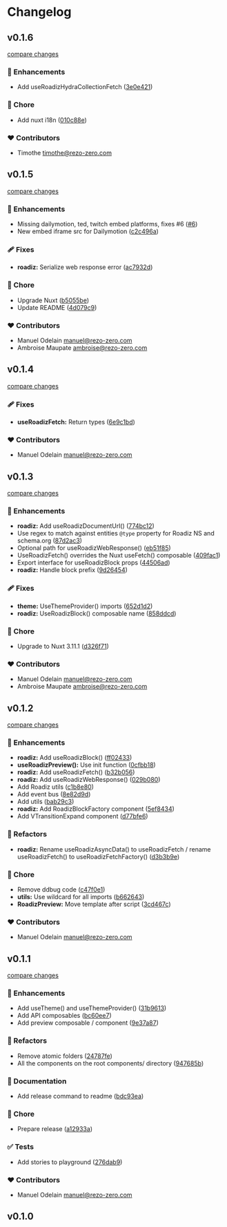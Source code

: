 # Changelog


## v0.1.6

[compare changes](https://github.com/rezozero/nuxt-layer/compare/v0.1.5...v0.1.6)

### 🚀 Enhancements

- Add useRoadizHydraCollectionFetch ([3e0e421](https://github.com/rezozero/nuxt-layer/commit/3e0e421))

### 🏡 Chore

- Add nuxt i18n ([010c88e](https://github.com/rezozero/nuxt-layer/commit/010c88e))

### ❤️ Contributors

- Timothe <timothe@rezo-zero.com>

## v0.1.5

[compare changes](https://github.com/rezozero/nuxt-layer/compare/v0.1.4...v0.1.5)

### 🚀 Enhancements

- Missing dailymotion, ted, twitch embed platforms, fixes #6 ([#6](https://github.com/rezozero/nuxt-layer/issues/6))
- New embed iframe src for Dailymotion ([c2c496a](https://github.com/rezozero/nuxt-layer/commit/c2c496a))

### 🩹 Fixes

- **roadiz:** Serialize  web response error ([ac7932d](https://github.com/rezozero/nuxt-layer/commit/ac7932d))

### 🏡 Chore

- Upgrade Nuxt ([b5055be](https://github.com/rezozero/nuxt-layer/commit/b5055be))
- Update README ([4d079c9](https://github.com/rezozero/nuxt-layer/commit/4d079c9))

### ❤️ Contributors

- Manuel Odelain <manuel@rezo-zero.com>
- Ambroise Maupate <ambroise@rezo-zero.com>

## v0.1.4

[compare changes](https://github.com/rezozero/nuxt-layer/compare/v0.1.3...v0.1.4)

### 🩹 Fixes

- **useRoadizFetch:** Return types ([6e9c1bd](https://github.com/rezozero/nuxt-layer/commit/6e9c1bd))

### ❤️ Contributors

- Manuel Odelain <manuel@rezo-zero.com>

## v0.1.3

[compare changes](https://github.com/rezozero/nuxt-layer/compare/v0.1.2...v0.1.3)

### 🚀 Enhancements

- **roadiz:** Add useRoadizDocumentUrl() ([774bc12](https://github.com/rezozero/nuxt-layer/commit/774bc12))
- Use regex to match against entities `@type` property for Roadiz NS and schema.org ([87d2ac3](https://github.com/rezozero/nuxt-layer/commit/87d2ac3))
- Optional path for useRoadizWebResponse() ([eb51f85](https://github.com/rezozero/nuxt-layer/commit/eb51f85))
- UseRoadizFetch() overrides the Nuxt useFetch() composable ([409fac1](https://github.com/rezozero/nuxt-layer/commit/409fac1))
- Export interface for useRoadizBlock props ([44506ad](https://github.com/rezozero/nuxt-layer/commit/44506ad))
- **roadiz:** Handle block prefix ([9d26454](https://github.com/rezozero/nuxt-layer/commit/9d26454))

### 🩹 Fixes

- **theme:** UseThemeProvider() imports ([652d1d2](https://github.com/rezozero/nuxt-layer/commit/652d1d2))
- **roadiz:** UseRoadizBlock() composable name ([858ddcd](https://github.com/rezozero/nuxt-layer/commit/858ddcd))

### 🏡 Chore

- Upgrade to Nuxt 3.11.1 ([d326f71](https://github.com/rezozero/nuxt-layer/commit/d326f71))

### ❤️ Contributors

- Manuel Odelain <manuel@rezo-zero.com>
- Ambroise Maupate <ambroise@rezo-zero.com>

## v0.1.2

[compare changes](https://github.com/rezozero/nuxt-layer/compare/v0.1.1...v0.1.2)

### 🚀 Enhancements

- **roadiz:** Add useRoadizBlock() ([ff02433](https://github.com/rezozero/nuxt-layer/commit/ff02433))
- **useRoadizPreview():** Use init function ([0cfbb18](https://github.com/rezozero/nuxt-layer/commit/0cfbb18))
- **roadiz:** Add useRoadizFetch() ([b32b056](https://github.com/rezozero/nuxt-layer/commit/b32b056))
- **roadiz:** Add useRoadizWebResponse() ([029b080](https://github.com/rezozero/nuxt-layer/commit/029b080))
- Add Roadiz utils ([c1b8e80](https://github.com/rezozero/nuxt-layer/commit/c1b8e80))
- Add event bus ([8e82d9d](https://github.com/rezozero/nuxt-layer/commit/8e82d9d))
- Add utils ([bab29c3](https://github.com/rezozero/nuxt-layer/commit/bab29c3))
- **roadiz:** Add RoadizBlockFactory component ([5ef8434](https://github.com/rezozero/nuxt-layer/commit/5ef8434))
- Add VTransitionExpand component ([d77bfe6](https://github.com/rezozero/nuxt-layer/commit/d77bfe6))

### 💅 Refactors

- **roadiz:** Rename useRoadizAsyncData() to useRoadizFetch / rename useRoadizFetch() to useRoadizFetchFactory() ([d3b3b9e](https://github.com/rezozero/nuxt-layer/commit/d3b3b9e))

### 🏡 Chore

- Remove ddbug code ([c47f0e1](https://github.com/rezozero/nuxt-layer/commit/c47f0e1))
- **utils:** Use wildcard for all imports ([b662643](https://github.com/rezozero/nuxt-layer/commit/b662643))
- **RoadizPreview:** Move template after script ([3cd467c](https://github.com/rezozero/nuxt-layer/commit/3cd467c))

### ❤️ Contributors

- Manuel Odelain <manuel@rezo-zero.com>

## v0.1.1

[compare changes](https://github.com/rezozero/nuxt-layer/compare/v0.1.0...v0.1.1)

### 🚀 Enhancements

- Add useTheme() and useThemeProvider() ([31b9613](https://github.com/rezozero/nuxt-layer/commit/31b9613))
- Add API composables ([bc60ee7](https://github.com/rezozero/nuxt-layer/commit/bc60ee7))
- Add preview composable / component ([9e37a87](https://github.com/rezozero/nuxt-layer/commit/9e37a87))

### 💅 Refactors

- Remove atomic folders ([24787fe](https://github.com/rezozero/nuxt-layer/commit/24787fe))
- All the components on the root components/ directory ([947685b](https://github.com/rezozero/nuxt-layer/commit/947685b))

### 📖 Documentation

- Add release command to readme ([bdc93ea](https://github.com/rezozero/nuxt-layer/commit/bdc93ea))

### 🏡 Chore

- Prepare release ([a12933a](https://github.com/rezozero/nuxt-layer/commit/a12933a))

### ✅ Tests

- Add stories to playground ([276dab9](https://github.com/rezozero/nuxt-layer/commit/276dab9))

### ❤️ Contributors

- Manuel Odelain <manuel@rezo-zero.com>

## v0.1.0
